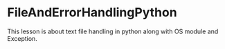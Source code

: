 # FileAndErrorHandlingPython

This lesson is about text file handling in python along with OS module and Exception.
